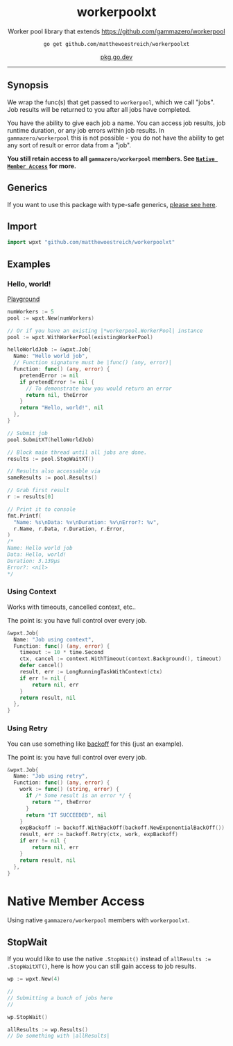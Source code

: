 <h1 align="center">workerpoolxt</h1>
<p align="center">
  Worker pool library that extends <a href="https://github.com/gammazero/workerpool">https://github.com/gammazero/workerpool</a>
</p>
<p align="center"><code>go get github.com/matthewoestreich/workerpoolxt</code></p>
<p align="center"><a href="https://pkg.go.dev/github.com/matthewoestreich/workerpoolxt" target="_blank" rel="noopener noreferrer">pkg.go.dev</a></p>

---

## Synopsis

We wrap the func(s) that get passed to `workerpool`, which we call "jobs". Job results will be returned to you after all jobs have completed.

You have the ability to give each job a name. You can access job results, job runtime duration, or any job errors within job results. In `gammazero/workerpool` this is not possible - you do not have the ability to get any sort of result or error data from a "job".

**You still retain access to all `gammazero/workerpool` members. See [`Native Member Access`](#native-member-access) for more.**

## Generics

If you want to use this package with type-safe generics, [please see here](/generic).

## Import

```go
import wpxt "github.com/matthewoestreich/workerpoolxt"
```

## Examples

### Hello, world!

[Playground](https://go.dev/play/p/4oKDsprC8dC)

```go
numWorkers := 5
pool := wpxt.New(numWorkers)

// Or if you have an existing |*workerpool.WorkerPool| instance
pool := wpxt.WithWorkerPool(existingWorkerPool)

helloWorldJob := &wpxt.Job{
  Name: "Hello world job",
  // Function signature must be |func() (any, error)|
  Function: func() (any, error) {
    pretendError := nil
    if pretendError != nil {
      // To demonstrate how you would return an error
      return nil, theError
    }
    return "Hello, world!", nil
  },
}

// Submit job
pool.SubmitXT(helloWorldJob)

// Block main thread until all jobs are done.
results := pool.StopWaitXT()

// Results also accessable via
sameResults := pool.Results()

// Grab first result
r := results[0]

// Print it to console
fmt.Printf(
  "Name: %s\nData: %v\nDuration: %v\nError?: %v", 
  r.Name, r.Data, r.Duration, r.Error,
)
/*
Name: Hello world job
Data: Hello, world!
Duration: 3.139µs
Error?: <nil>
*/
```

### Using Context

Works with timeouts, cancelled context, etc..

The point is: you have full control over every job.

```go
&wpxt.Job{
  Name: "Job using context",
  Function: func() (any, error) {
    timeout := 10 * time.Second
    ctx, cancel := context.WithTimeout(context.Background(), timeout)
    defer cancel()
    result, err := LongRunningTaskWithContext(ctx)
    if err != nil {
    	return nil, err
    }
    return result, nil
  },
}
```

### Using Retry

You can use something like [backoff](https://github.com/cenkalti/backoff) for this (just an example).

The point is: you have full control over every job.

```go
&wpxt.Job{
  Name: "Job using retry",
  Function: func() (any, error) {
    work := func() (string, error) {
      if /* Some result is an error */ {
        return "", theError
      }
      return "IT SUCCEEDED", nil
    }
    expBackoff := backoff.WithBackOff(backoff.NewExponentialBackOff())
    result, err := backoff.Retry(ctx, work, expBackoff)
    if err != nil {
    	return nil, err
    }
    return result, nil
  },
}
```

# Native Member Access

Using native `gammazero/workerpool` members with `workerpoolxt`.

## StopWait

If you would like to use the native `.StopWait()` instead of `allResults := .StopWaitXT()`, here is how you can still gain access to job results.

```go
wp := wpxt.New(4)

//
// Submitting a bunch of jobs here
//

wp.StopWait()

allResults := wp.Results()
// Do something with |allResults|
```